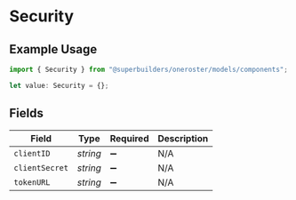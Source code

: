 # Security

## Example Usage

```typescript
import { Security } from "@superbuilders/oneroster/models/components";

let value: Security = {};
```

## Fields

| Field              | Type               | Required           | Description        |
| ------------------ | ------------------ | ------------------ | ------------------ |
| `clientID`         | *string*           | :heavy_minus_sign: | N/A                |
| `clientSecret`     | *string*           | :heavy_minus_sign: | N/A                |
| `tokenURL`         | *string*           | :heavy_minus_sign: | N/A                |